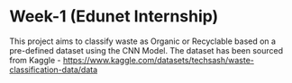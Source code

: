# Week-1 (Edunet Internship)
This project aims to classify waste as Organic or Recyclable based on a pre-defined dataset using the CNN Model.
The dataset has been sourced from Kaggle - https://www.kaggle.com/datasets/techsash/waste-classification-data/data
